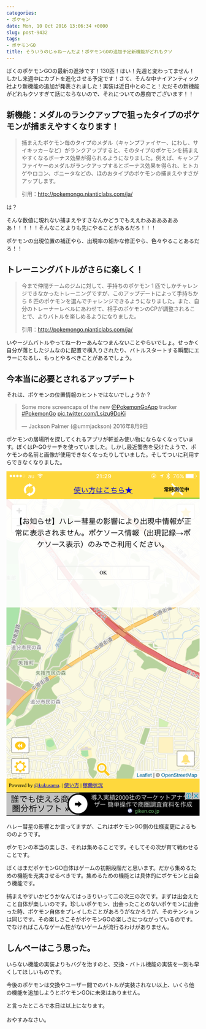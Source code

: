 ```yaml
---
categories:
- ポケモン
date: Mon, 10 Oct 2016 13:06:34 +0000
slug: post-9432
tags:
- ポケモンGO
title: そういうのじゃねーんだよ！ポケモンGOの追加予定新機能がどれもクソ
---
```


ぼくのポケモンGOの最新の進捗です！130匹！はい！先週と変わってません！しかし来週中にカブトを進化させる予定です！さて、そんな中ナイアンティック社より新機能の追加が発表されました！実装は近日中とのこと！ただその新機能がどれもクソすぎて話にならないので、それについての愚痴でございます！！<!--more--><h2>新機能：メダルのランクアップで狙ったタイプのポケモンが捕まえやすくなります！</h2>

<blockquote>
 捕まえたポケモン毎のタイプのメダル（キャンプファイヤー、にわし、サイキッカーなど）がランクアップすると、そのタイプのポケモンを捕まえやすくなるボーナス効果が得られるようになりました。例えば、キャンプファイヤーのメダルがランクアップするとボーナス効果を得られ、ヒトカゲやロコン、ポニータなどの、ほのおタイプのポケモンの捕まえやすさがアップします。

引用：<a href="http://pokemongo.nianticlabs.com/ja/">http://pokemongo.nianticlabs.com/ja/</a>
</blockquote>

は？

そんな数値に現れない捕まえやすさなんかどうでもええわあああああああ！！！！！そんなことよりも先にやることがあるだろ！！！

ポケモンの出現位置の補正やら、出現率の細かな修正やら、色々やることあるだろ！！


<h2>トレーニングバトルがさらに楽しく！</h2>

<blockquote>今まで仲間チームのジムに対して、手持ちのポケモン 1 匹でしかチャレンジできなかったトレーニングですが、このアップデートによって手持ちから 6 匹のポケモンを選んでチャレンジできるようになりました。また、自分のトレーナーレベルにあわせて、相手のポケモンのCPが調整されることで、よりバトルを楽しめるようになりました。

引用：<a href="http://pokemongo.nianticlabs.com/ja/">http://pokemongo.nianticlabs.com/ja/</a>
</blockquote>

いやージムバトルやってねーわーあんなつまんないことやらいでしょ。せっかく自分が落としたジムなのに配置で横入りされたり、バトルスタートする瞬間にエラーになるし、もっとやるべきことがあるでしょう。


<h2>今本当に必要とされるアップデート</h2>

それは、ポケモンの位置情報のヒントではないでしょうか？

<blockquote class="twitter-tweet" data-lang="ja"><p lang="en" dir="ltr">Some more screencaps of the new <a href="https://twitter.com/PokemonGoApp">@PokemonGoApp</a> tracker <a href="https://twitter.com/hashtag/PokemonGo?src=hash">#PokemonGo</a> <a href="https://t.co/Lsizu9DoKi">pic.twitter.com/Lsizu9DoKi</a></p>&mdash; Jackson Palmer (@ummjackson) 2016年8月9日</blockquote>
<script async src="//platform.twitter.com/widgets.js" charset="utf-8"></script>

ポケモンの居場所を探してくれるアプリが軒並み使い物にならなくなっています。ぼくはP-GOサーチを使っていました。しかし最近警告を受けたようで、ポケモンの名前と画像が使用できなくなったりしていました。そしてついに利用すらできなくなりました。

![](images/IIMG_4182.png)

ハレー彗星の影響とか言ってますが、これはポケモンGO側の仕様変更によるもののようです。

ポケモンの本当の楽しさ、それは集めることです。そしてその次が育て戦わせることです。

ぼくはまだポケモンGO自体はゲームの初期段階だと思います。だから集めるための機能を充実させるべきです。集めるための機能とは具体的にポケモンと出会う機能です。

捕まえやすいかどうかなんてはっきりいって二の次三の次です。まずは出会えたこと自体が楽しいのです。珍しいポケモン、出会ったことのないポケモンに出会った時、ポケモン自体をプレイしたことがあろうがなかろうが、そのテンションは同じです。その楽しさこそがポケモンGOの楽しさにつながっているのです。でなければこんなゲーム性がないゲームが流行るわけがありません。



<h2>しんぺーはこう思った。</h2>

いらない機能の実装よりもバグを治すのと、交換・バトル機能の実装を一刻も早くしてほしいものです。

今後のポケモンは交換やユーザー間でのバトルが実装されない以上、いくら他の機能を追加しようとポケモンGOに未来はありません。


と言ったところで本日は以上になります。<br><br>おやすみなさい。